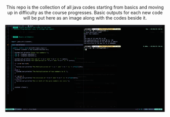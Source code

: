 <p align="center">
  This repo is the collection of all java codes starting from basics and moving up in difficulty as the course progresses.
  Basic outputs for each new code will be put here as an image along with the codes beside it. 
</p>

<p align="center">
  <img src="outputs/output1.png" alt="output" width="600"/>
</p>
